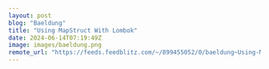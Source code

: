 ```yaml
---
layout: post
blog: "Baeldung"
title: "Using MapStruct With Lombok"
date: 2024-06-14T07:19:49Z
image: images/baeldung.png
remote_url: "https://feeds.feedblitz.com/~/899455052/0/baeldung~Using-MapStruct-With-Lombok"
---
```

